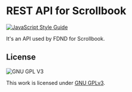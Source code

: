# REST API for Scrollbook

[![JavaScript Style Guide][javascript-style-guide-badge]][standard]

It's an API used by FDND for Scrollbook. 

## License
![GNU GPL V3](https://www.gnu.org/graphics/gplv3-127x51.png)

This work is licensed under [GNU GPLv3](./LICENSE).

<!-- Definitions -->

[HvA]: https://www.hva.nl/
[javascript-style-guide-badge]: https://img.shields.io/badge/code%20style-standard-brightgreen.svg
[standard]: https://standardjs.com/

